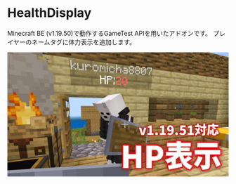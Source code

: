 # HealthDisplay

Minecraft BE (v1.19.50)で動作するGameTest APIを用いたアドオンです。
プレイヤーのネームタグに体力表示を追加します。

![thumnail.png](https://github.com/sugiuta/HealthDisplay/blob/master/picture/thumnail.png)
